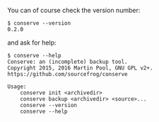 You can of course check the version number:

    $ conserve --version
    0.2.0

and ask for help:

    $ conserve --help
    Conserve: an (incomplete) backup tool.
    Copyright 2015, 2016 Martin Pool, GNU GPL v2+.
    https://github.com/sourcefrog/conserve
    
    Usage:
        conserve init <archivedir>
        conserve backup <archivedir> <source>...
        conserve --version
        conserve --help
